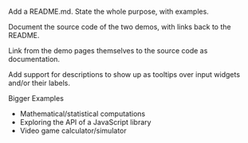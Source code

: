 
Add a README.md.  State the whole purpose, with examples.

Document the source code of the two demos, with links back to the README.

Link from the demo pages themselves to the source code as documentation.

Add support for descriptions to show up as tooltips over input widgets
and/or their labels.

Bigger Examples
 * Mathematical/statistical computations
 * Exploring the API of a JavaScript library
 * Video game calculator/simulator
